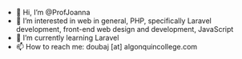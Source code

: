 - 👋 Hi, I’m @ProfJoanna
- 👀 I’m interested in web in general, PHP, specifically Laravel development, front-end web design and development, JavaScript
- 🌱 I’m currently learning Laravel
- 📫 How to reach me: doubaj [at] algonquincollege.com

<!---
ProfJoanna/ProfJoanna is a ✨ special ✨ repository because its `README.md` (this file) appears on your GitHub profile.
You can click the Preview link to take a look at your changes.
--->
